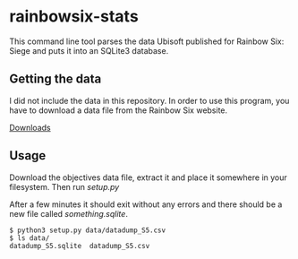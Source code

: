 # rainbowsix-stats

This command line tool parses the data Ubisoft published for Rainbow Six: Siege and puts it into an SQLite3 database.

## Getting the data
I did not include the data in this repository. In order to use this program, you have to download a data file from the Rainbow Six website.

[Downloads](https://rainbow6.ubisoft.com/siege/en-us/news/152-293696-16/introduction-to-the-data-peek-velvet-shell-statistics)

## Usage
Download the objectives data file, extract it and place it somewhere in your filesystem. Then run _setup.py_

After a few minutes it should exit without any errors and there should be a new file called _something.sqlite_.

```
$ python3 setup.py data/datadump_S5.csv
$ ls data/
datadump_S5.sqlite  datadump_S5.csv
```
